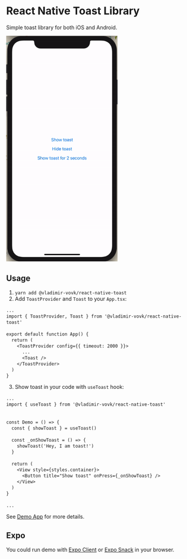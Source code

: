 # React Native Toast Library

Simple toast library for both iOS and Android.

<img src="./screen.gif" width="300"></img>

## Usage

1. `yarn add @vladimir-vovk/react-native-toast`
2. Add `ToastProvider` and `Toast` to your `App.tsx`:
```
...
import { ToastProvider, Toast } from '@vladimir-vovk/react-native-toast'

export default function App() {
  return (
    <ToastProvider config={{ timeout: 2000 }}>
      ...
      <Toast />
    </ToastProvider>
  )
}
```
3. Show toast in your code with `useToast` hook:
```
...
import { useToast } from '@vladimir-vovk/react-native-toast'


const Demo = () => {
  const { showToast } = useToast()

  const _onShowToast = () => {
    showToast('Hey, I am toast!')
  }

  return (
    <View style={styles.container}>
      <Button title="Show toast" onPress={_onShowToast} />
    </View>
  )
}

...
```

See [Demo App](https://github.com/vladimir-vovk/react-native-toast/blob/master/demo/App.tsx) for more details.

## Expo

You could run demo with [Expo Client](https://expo.io/@vladimir_vovk/projects/demo) or [Expo Snack](https://snack.expo.io/@vladimir_vovk/react-native-toast-demo) in your browser.
